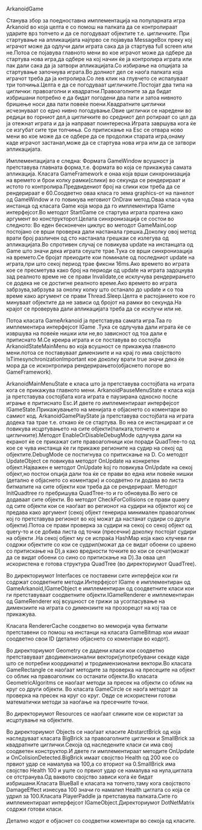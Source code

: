  ArkanoidGame
   
   Станува збор за поедноставна имплементација на популарната игра Arkanoid во која целта е со помош на палката да се контролираат ударите врз топчето и да се погодуваат објектите т.е. цигличките.
      При стартување на апликацијата најпрво се појавува MessageBox преку кој играчот може да одлучи дали играта сака да ја стартува full screen или не.Потоа се појавува главното мени во кое играчот може да одбере да стартува нова игра,да одбере на кој начин ќе ја контролира играта или пак дали сака да ја затвори апликацијата.Со избирање на опцијата за стартување започнува играта.Во долниот дел се наоѓа палката која играчот треба да ја кнтролира.Со лев клик на глувчето се испалуваат три топчиња.Целта е да се погодуваат цигличките.Постојат два типа на циглички: правоаголни и квадратни.Правоаголните за да бидат избришани потребно е да бидат погодени два пати и затоа нивното бришење носи два пати повеќе поени.Квадратните циглички исчезнуваат со едно нивно погодување.Овие циглички се наредени во редици во горниот дел,а цигличките во средниот дел ротираат со цел да ја отежнат играта и да ја направат поинтересна.Играта завршува кога ќе се изгубат сите три топчиња.
     Со притискање на Esc се отвара ново мени во кое може да се одбере да се продолжи старата игра,онаму каде играчот застанал,може да се стартува нова игра или да се затвори апликацијата.



Имплементацијата е следна:
     Формата GameWindow всушност ја претставува главната форма,т.е. формата во која се прикажува самата апликација.
    Класата GameFramework e онаа која врши синхронизација на времето и брои колку рамки(слики) во секунда се рендерираат и истото го контролира.Предвидениот број на слики кои треба да се рендерираат е 60.Соодветно оваа класа го зема graphics-от на панелот од GameWindow и го повикува неговиот OnDraw метод.Оваа класа чува инстанца од класата Game која мора да го имплементира IGame интерфејсот.Во методот StartGame се стартува играта пратена како аргумент во конструкторот.Целата синхронизација се состои во следното:
    Во еден бесконечен циклус во методот GameMainLoop постојано се врши проверка дали настанала грешка.Доколку овој метод врати број различен од сто настанала грешкаи се излегува од апликацијата.Во спротивен случај се повикува update на инстанцата од Game што значи дека играта сеуште трае.Тука се врши синхронизација на времето.Се бројат преиодите кои поминале од последниот update на играта,при што секој период трае фиксни 16ms.Ако времето во играта кое се пресметува како број на периоди од update  на играта задоцнува зад реалното време не се прави Invalidate,се исклучува рендерирањето се додека не се достигне реалното време.Ако времето во играта забрзува,забрзува за онолку колку што останало до update  и со тоа време како аргумент се прави Thread.Sleep.Целта е растојанието кое го минуваат објектите да не зависи од бројот на рамки во секунда.На крајот се проверува дали апликацијата треба да се исклучи или не.

   Потоа класата GameArkanoid ја претставува самата игра.Таа го имплементира интерфејсот IGame .Тука се одлучува дали играта ќе се извршува на повеќе нишки или не,во зависност од тоа дали е притиснато М.Се креира играта и се поставува во состојба ArkanoidStateMainMenu во која всушност се прикажува главното мени.потоа се поставуваат димензиите и на крај го има својството IsTimesynchronizationImportant кое доколку врати true значи дека ќе мора да се исконтролира рендерирањето(објаснето погоре во GameFramework).
    
ArkanoidMainMenuState е класа што ја претставува состојбата на играта кога се прикажува главното мени. ArkanoidPauseMenuState е класа која ја претставува состојбата кога играта е паузирана односно после играње е притиснато Еsc.И двете го имплементираат интерфејсот IGameState.Прикажувањето на менијата е објаснето со коментари во самиот код.
  ArkanoidGamePlayState ја претставува состојбата на играта додека таа трае т.е. откако ќе се стартува.
                Во неа се инстанцираат и се повикува исцртувањето на сите објекти(палката,топчето и цигличките).Методот EnableOrDisableDebugMode одлучува дали на екранот ќе се прикажат сите правоаголници кои поради QuadTree-то од кое се чува инстанца ќе ги прикаже регионите на судир на секој од објектите.DebugMode се постигнува со притискање на D.
               Со методот UpdateObject се повикува методот OnUpdate на конкретен објект.Најважен е методот OnUpdate koj го повикува OnUpdate на секој објект,но постои опција дали тоа ќе се прави во една или повеќе нишки (детално е објаснето со коментари) и соодветно ги додава во листа битмапите на сите објекти кои треба да се рендерираат.
              Методот InitQuadtree го пребришува QuadTree-то и го обновува.Во него се додаваат сите објекти.
              Во методот CheckForCollisions се прави quaery од сите објекти кои се наоѓаат во регионот на судири на објектот кој се предава како аргумент (секој објект генерира минимален правоаголник кој го претставува регионот во кој можат да настанат судири со други објекти).Потоа се прави проверка за судири на секој со секој објект од query-то и се добива листа од точки (пресечни) доколку постојат судири на објекти .На секој објект му се испраќа HashMap која како клучеви ги содржи објектите со кои се судрил(можат да се видат обоени со црвено со притискање на D),а како вредности точките во кои се сечат(можат да се видат обоени со сино со притискање на D).За оваа цел искористена е готова структура QuadTree (во директориумот QuadTree).
             
Во директориумот Interfaces се поставени сите интерфејси кои ги содржат соодветните методи.Интерфејсот IGame е имплементиран од GameArkanoid,IGameObject е имплементиран од соодветните класи кои ги претставуваат соодветните објекти.IGameRenderer е имплементиран од GameRenderer кој всушност се грижи за усогласување на димензиите на играта со димензиите на прозорецот на кој таа се прикажува.

   Класата RendererCache соодветно во меморија чува битмапи претставени со помош на инстанци на класата GameBitmap  кои имаат соодветно свои ID (детално објаснето со коментари во кодот).

   Во директориумот Geometry се дадени класи кои соодветно претставуваат дводимензионални вектори(употребувани секаде каде што се потребни координати) и тродимензионални вектори.Во класата GameRectangle се наоѓаат методите за проверка на пресеците на објект со облик на правоаголник со останати објекти.Во класата GeometricAlgoritms се наоѓаат методи за пресек на објекти со облик на круг со други објекти. Во класата GameCircle се наоѓа методот за проверка на пресек на круг со круг. Овде се искористени готови математички методи за наоѓање на пресечните точки.

   Во директориумот Resources се наоѓаат сликите кои се користат за исцртување на објектите.
   
   Во директориумот Objects се наоѓаат класите AbstarctBrick од која наследуваат класата BigBrick за правоаголните циглички и SmallBrick за квадратните циглички.Секоја од наследените класи си има свој соодветен конструктор.И двете ги имплементираат методите OnUpdate и OnColisionDetected.BigBrick имаат својство Health од 200 кое со првиот удар се намалува на 100,а со вториот на 0.SmallBrick  има својство  Health 100 и уште со првиот удар се намалува на нула,циглата се отстранува.Од ваквото својство зависи кога ќе бидат избришани.Класата BlueBall е класата на топчето,таму кога својството DamageEffect изнесува 100 значи го намалил Health циглата со која се удрил за 100.Класата PlayerPaddle ja претставува палката.Сите го имплементираат интерфејсот IGameObject.Директориумот DotNetMatrix содржи готови класи. 

      

 Детално кодот е објаснет со соодветни коментари во секоја од класите.

